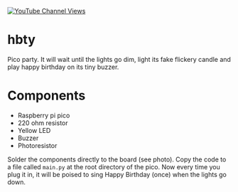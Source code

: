 [![YouTube Channel Views](https://img.shields.io/youtube/channel/views/UCz5BOU9J9pB_O0B8-rDjCWQ?label=YouTube&style=social)](https://www.youtube.com/channel/UCz5BOU9J9pB_O0B8-rDjCWQ)

# hbty

Pico party. It will wait until the lights go dim, light its fake flickery candle and play happy birthday on its tiny buzzer.

# Components
- Raspberry pi pico
- 220 ohm resistor
- Yellow LED
- Buzzer
- Photoresistor

Solder the components directly to the board (see photo). Copy the code to a file called `main.py` at the root directory of the pico. Now every time you plug it in, it will be poised to sing Happy Birthday (once) when the lights go down.
